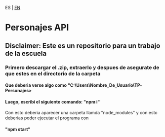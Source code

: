 ES | [EN](EN_README.md)

# Personajes API

## Disclaimer: Este es un repositorio para un trabajo de la escuela

### Primero descargar el .zip, extraerlo y despues de asegurate de que estes en el directorio de la carpeta
#### Que deberia verse algo como "C:\Users\Nombre_De_Usuario\TP-Personajes>
#### Luego, escribi el siguiente comando: "npm i"
Con esto deberia aparecer una carpeta llamda "node_modules" y con esto deberias poder ejecutar el programa con
#### "npm start"
